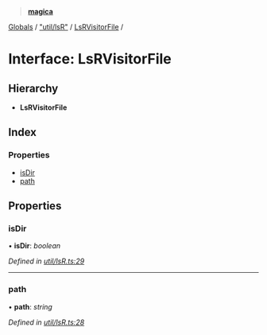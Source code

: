 > **[magica](../README.md)**

[Globals](../README.md) / ["util/lsR"](../modules/_util_lsr_.md) / [LsRVisitorFile](_util_lsr_.lsrvisitorfile.md) /

# Interface: LsRVisitorFile

## Hierarchy

* **LsRVisitorFile**

## Index

### Properties

* [isDir](_util_lsr_.lsrvisitorfile.md#isdir)
* [path](_util_lsr_.lsrvisitorfile.md#path)

## Properties

###  isDir

• **isDir**: *boolean*

*Defined in [util/lsR.ts:29](https://github.com/cancerberoSgx/magica/blob/48e3aa5/src/util/lsR.ts#L29)*

___

###  path

• **path**: *string*

*Defined in [util/lsR.ts:28](https://github.com/cancerberoSgx/magica/blob/48e3aa5/src/util/lsR.ts#L28)*